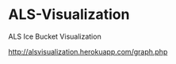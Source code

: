 ALS-Visualization
=================

ALS Ice Bucket Visualization

http://alsvisualization.herokuapp.com/graph.php

